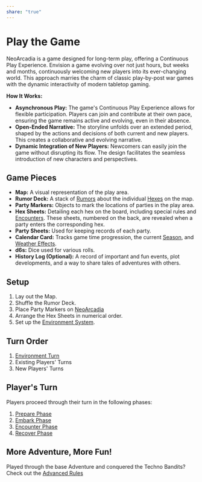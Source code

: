 ```yaml
---
share: "true"
---
```


# Play the Game

NeoArcadia is a game designed for long-term play, offering a Continuous Play Experience. Envision a game evolving over not just hours, but weeks and months, continuously welcoming new players into its ever-changing world. This approach marries the charm of classic play-by-post war games with the dynamic interactivity of modern tabletop gaming.

**How It Works:**

- **Asynchronous Play:** The game's Continuous Play Experience allows for flexible participation. Players can join and contribute at their own pace, ensuring the game remains active and evolving, even in their absence.
- **Open-Ended Narrative:** The storyline unfolds over an extended period, shaped by the actions and decisions of both current and new players. This creates a collaborative and evolving narrative.
- **Dynamic Integration of New Players:** Newcomers can easily join the game without disrupting its flow. The design facilitates the seamless introduction of new characters and perspectives.

## Game Pieces

- **Map:** A visual representation of the play area.
- **Rumor Deck:** A stack of [Rumors](Rumors.html) about the individual [Hexes](Hexes.html) on the map.
- **Party Markers:** Objects to mark the locations of parties in the play area.
- **Hex Sheets:** Detailing each hex on the board, including special rules and [Encounters](Encounters.html). These sheets, numbered on the back, are revealed when a party enters the corresponding hex.
- **Party Sheets:** Used for keeping records of each party.
- **Calendar Card:** Tracks game time progression, the current [Season](Season.html), and [Weather Effects](Weather%20Effects.html).
- **d6s:** Dice used for various rolls.
- **History Log (Optional):** A record of important and fun events, plot developments, and a way to share tales of adventures with others.

## Setup

1. Lay out the Map.
2. Shuffle the Rumor Deck.
3. Place Party Markers on [NeoArcadia](./NeoArcadia.html)
4. Arrange the Hex Sheets in numerical order.
5. Set up the [Environment System](Environment%20System.html).

## Turn Order

1. [Environment Turn](Environment%20Turn.html)
2. Existing Players' Turns
3. New Players' Turns

## Player's Turn

Players proceed through their turn in the following phases:

1. [Prepare Phase](Prepare%20Phase.html)
2. [Embark Phase](Embark%20Phase.html)
3. [Encounter Phase](Encounter%20Phase.html)
4. [Recover Phase](Recover%20Phase.html)



## More Adventure, More Fun!

Played through the base Adventure and conquered the Techno Bandits?
Check out the [Advanced Rules](./Advanced%20Rules.html)

